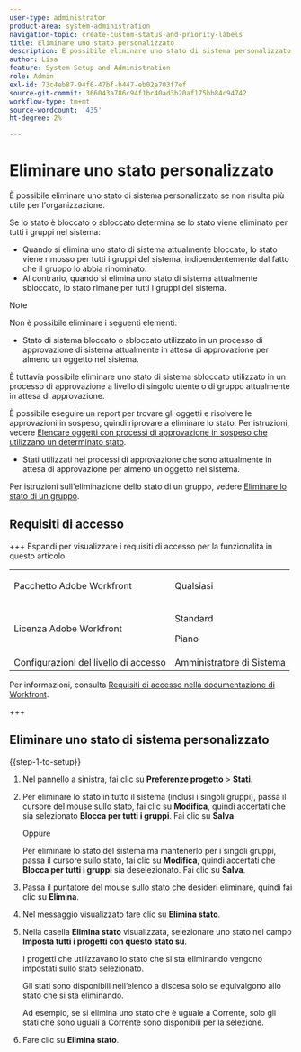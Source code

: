 ```yaml
---
user-type: administrator
product-area: system-administration
navigation-topic: create-custom-status-and-priority-labels
title: Eliminare uno stato personalizzato
description: È possibile eliminare uno stato di sistema personalizzato se non risulta più utile per l'organizzazione.
author: Lisa
feature: System Setup and Administration
role: Admin
exl-id: 73c4eb87-94f6-47bf-b447-eb02a703f7ef
source-git-commit: 366043a786c94f1bc40ad3b20af175bb84c94742
workflow-type: tm+mt
source-wordcount: '435'
ht-degree: 2%

---
```


# Eliminare uno stato personalizzato

È possibile eliminare uno stato di sistema personalizzato se non risulta più utile per l&#39;organizzazione.

Se lo stato è bloccato o sbloccato determina se lo stato viene eliminato per tutti i gruppi nel sistema:

* Quando si elimina uno stato di sistema attualmente bloccato, lo stato viene rimosso per tutti i gruppi del sistema, indipendentemente dal fatto che il gruppo lo abbia rinominato.
* Al contrario, quando si elimina uno stato di sistema attualmente sbloccato, lo stato rimane per tutti i gruppi del sistema.


>[!NOTE]
>
>Non è possibile eliminare i seguenti elementi:
>
>* Stato di sistema bloccato o sbloccato utilizzato in un processo di approvazione di sistema attualmente in attesa di approvazione per almeno un oggetto nel sistema.
>
>  È tuttavia possibile eliminare uno stato di sistema sbloccato utilizzato in un processo di approvazione a livello di singolo utente o di gruppo attualmente in attesa di approvazione.
>
>  È possibile eseguire un report per trovare gli oggetti e risolvere le approvazioni in sospeso, quindi riprovare a eliminare lo stato. Per istruzioni, vedere [Elencare oggetti con processi di approvazione in sospeso che utilizzano un determinato stato](../../../administration-and-setup/customize-workfront/creating-custom-status-and-priority-labels/list-objects-pending-approval-certain-status.md).
>
>* Stati utilizzati nei processi di approvazione che sono attualmente in attesa di approvazione per almeno un oggetto nel sistema.

Per istruzioni sull&#39;eliminazione dello stato di un gruppo, vedere [Eliminare lo stato di un gruppo](../../../administration-and-setup/manage-groups/manage-group-statuses/delete-a-group-status.md).

## Requisiti di accesso

+++ Espandi per visualizzare i requisiti di accesso per la funzionalità in questo articolo.

<table style="table-layout:auto"> 
 <col> 
 <col> 
 <tbody> 
  <tr> 
   <td>Pacchetto Adobe Workfront</td> 
   <td><p>Qualsiasi</p></td> 
  </tr> 
  <tr> 
   <td>Licenza Adobe Workfront</td> 
   <td><p>Standard</p>
       <p>Piano</p></td>
  </tr> 
  <tr> 
   <td>Configurazioni del livello di accesso</td> 
   <td>Amministratore di Sistema</td> 
  </tr> 
 </tbody> 
</table>

Per informazioni, consulta [Requisiti di accesso nella documentazione di Workfront](/help/quicksilver/administration-and-setup/add-users/access-levels-and-object-permissions/access-level-requirements-in-documentation.md).

+++

## Eliminare uno stato di sistema personalizzato

{{step-1-to-setup}}

1. Nel pannello a sinistra, fai clic su **Preferenze progetto** > **Stati**.

1. Per eliminare lo stato in tutto il sistema (inclusi i singoli gruppi), passa il cursore del mouse sullo stato, fai clic su **Modifica**, quindi accertati che sia selezionato **Blocca per tutti i gruppi**. Fai clic su **Salva**.

   Oppure

   Per eliminare lo stato del sistema ma mantenerlo per i singoli gruppi, passa il cursore sullo stato, fai clic su **Modifica**, quindi accertati che **Blocca per tutti i gruppi** sia deselezionato. Fai clic su **Salva**.

1. Passa il puntatore del mouse sullo stato che desideri eliminare, quindi fai clic su **Elimina**.
1. Nel messaggio visualizzato fare clic su **Elimina stato**.
1. Nella casella **Elimina stato** visualizzata, selezionare uno stato nel campo **Imposta tutti i progetti con questo stato su**.

   I progetti che utilizzavano lo stato che si sta eliminando vengono impostati sullo stato selezionato.

   Gli stati sono disponibili nell’elenco a discesa solo se equivalgono allo stato che si sta eliminando.

   Ad esempio, se si elimina uno stato che è uguale a Corrente, solo gli stati che sono uguali a Corrente sono disponibili per la selezione.

1. Fare clic su **Elimina stato**.
